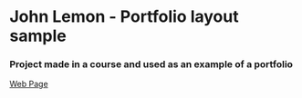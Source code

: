 # John Lemon - Portfolio layout sample
### Project made in a course and used as an example of a portfolio
<a href="https://johnlemon.netlify.app/" target="_blank" >Web Page</a>
